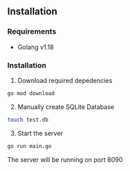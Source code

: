 ## Installation

### Requirements
- Golang v1.18

### Installation
1. Download required depedencies
```bash
go mod download
```
2. Manually create SQLite Database
```bash
touch test.db
```
3. Start the server
```bash
go run main.go
```
The server will be running on port 8090

